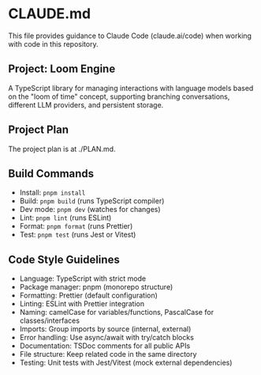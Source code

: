 # CLAUDE.md

This file provides guidance to Claude Code (claude.ai/code) when working with code in this repository.

## Project: Loom Engine

A TypeScript library for managing interactions with language models based on the "loom of time" concept, supporting branching conversations, different LLM providers, and persistent storage.

## Project Plan

The project plan is at ./PLAN.md.

## Build Commands
- Install: `pnpm install`
- Build: `pnpm build` (runs TypeScript compiler)
- Dev mode: `pnpm dev` (watches for changes)
- Lint: `pnpm lint` (runs ESLint)
- Format: `pnpm format` (runs Prettier)
- Test: `pnpm test` (runs Jest or Vitest)

## Code Style Guidelines
- Language: TypeScript with strict mode
- Package manager: pnpm (monorepo structure)
- Formatting: Prettier (default configuration)
- Linting: ESLint with Prettier integration
- Naming: camelCase for variables/functions, PascalCase for classes/interfaces
- Imports: Group imports by source (internal, external)
- Error handling: Use async/await with try/catch blocks
- Documentation: TSDoc comments for all public APIs
- File structure: Keep related code in the same directory
- Testing: Unit tests with Jest/Vitest (mock external dependencies)
